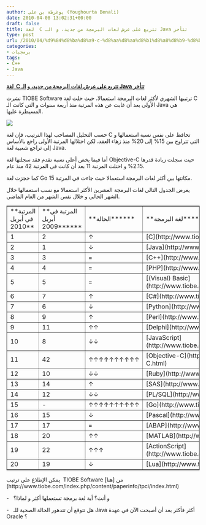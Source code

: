 ```yaml
---
author: يوغرطة بن علي (Youghourta Benali)
date: 2010-04-08 13:02:31+00:00
draft: false
title: لغة  C تتربع على عرش لغات البرمجة من جديد، و الـ Java تتأخر
type: post
url: /2010/04/%d9%84%d8%ba%d8%a9-c-%d8%aa%d8%aa%d8%b1%d8%a8%d8%b9-%d8%b9%d9%84%d9%89-%d8%b9%d8%b1%d8%b4-%d9%84%d8%ba%d8%a7%d8%aa-%d8%a7%d9%84%d8%a8%d8%b1%d9%85%d8%ac%d8%a9-%d9%85%d9%86-%d8%ac%d8%af%d9%8a%d8%af/
categories:
- برمجيات
tags:
- C++
- Java
---
```


[**لغة  C تتربع على عرش لغات البرمجة من جديد، و الـ Java تتأخر**](https://www.it-scoop.com/2010/04/%d9%84%d8%ba%d8%a9-c-%d8%aa%d8%aa%d8%b1%d8%a8%d8%b9-%d8%b9%d9%84%d9%89-%d8%b9%d8%b1%d8%b4-%d9%84%d8%ba%d8%a7%d8%aa-%d8%a7%d9%84%d8%a8%d8%b1%d9%85%d8%ac%d8%a9-%d9%85%d9%86-%d8%ac%d8%af%d9%8a%d8%af/)


نشرت TIOBE Software ترتيبها الشهري لأكثر لغات البرمجة استعمالا، حيث حلت لغة C الأولى بعد أن غابت عن هذه المرتبة منذ أربعة سنوات و التي كانت الـ Java هي المسيطرة عليها.

[![](tpci_trends.png)
](https://www.it-scoop.com/2010/04/%d9%84%d8%ba%d8%a9-c-%d8%aa%d8%aa%d8%b1%d8%a8%d8%b9-%d8%b9%d9%84%d9%89-%d8%b9%d8%b1%d8%b4-%d9%84%d8%ba%d8%a7%d8%aa-%d8%a7%d9%84%d8%a8%d8%b1%d9%85%d8%ac%d8%a9-%d9%85%d9%86-%d8%ac%d8%af%d9%8a%d8%af/https://www.it-scoop.com/2010/04/%d9%84%d8%ba%d8%a9-c-%d8%aa%d8%aa%d8%b1%d8%a8%d8%b9-%d8%b9%d9%84%d9%89-%d8%b9%d8%b1%d8%b4-%d9%84%d8%ba%d8%a7%d8%aa-%d8%a7%d9%84%d8%a8%d8%b1%d9%85%d8%ac%d8%a9-%d9%85%d9%86-%d8%ac%d8%af%d9%8a%d8%af/)

حسب التحليل المصاحب لهذا الترتيب، فإن لغة C تحافظ على نفس نسبة استعمالها و التي تتراوح بين 15% إلى 20% منذ زهاء العقد، لكن احتلالها المرتبة الأولى راجع بالأساس إلى تراجع شعبية لغة Java.

أما فيما يخص أعلى نسبة تقدم فقد سجلتها لغة Objective-C حيث سجلت زيادة قدرها 2.15% و احتلت المرتبة 11 بعد أن كانت في المرتبة 42 منذ عام.

كما حجزت لغة Go مكانتها بين أكثر لغات البرمجة استعمالا حيث جاءت في المرتبة 15.

يعرض الجدول التالي لغات البرمجة العشرين الأكثر استعمالا مع نسب استعمالها خلال الشهر الحالي و خلال نفس الشهر من العام الماضي.

<!-- more -->
<table cellpadding="0" width="572" border="1" >
<tbody >
<tr >

<td >**المرتبة في   أبريل 2010**
</td>

<td >**المرتبة في أبريل 2009******
</td>

<td >**الحالة******
</td>

<td >**لغة البرمجة******
</td>

<td >**نسبة الاستعمال الحالي******
</td>

<td >**نسبة التغير خلال سنة******
</td>
</tr>
<tr >

<td >1
</td>

<td >2
</td>

<td >↑
</td>

<td >[C](http://www.tiobe.com/content/paperinfo/tpci/C.html)
</td>

<td >18.058%
</td>

<td >+2.59%
</td>
</tr>
<tr >

<td >2
</td>

<td >1
</td>

<td >↓
</td>

<td >[Java](http://www.tiobe.com/content/paperinfo/tpci/Java.html)
</td>

<td >18.051%
</td>

<td >-1.29%
</td>
</tr>
<tr >

<td >3
</td>

<td >3
</td>

<td >=
</td>

<td >[C++](http://www.tiobe.com/content/paperinfo/tpci/C__.html)
</td>

<td >9.707%
</td>

<td >-1.03%
</td>
</tr>
<tr >

<td >4
</td>

<td >4
</td>

<td >=
</td>

<td >[PHP](http://www.tiobe.com/content/paperinfo/tpci/PHP.html)
</td>

<td >9.662%
</td>

<td >-0.23%
</td>
</tr>
<tr >

<td >5
</td>

<td >5
</td>

<td >=
</td>

<td >[(Visual) Basic](http://www.tiobe.com/content/paperinfo/tpci/%28Visual%29_Basic.html)
</td>

<td >6.392%
</td>

<td >-2.70%
</td>
</tr>
<tr >

<td >6
</td>

<td >7
</td>

<td >↑
</td>

<td >[C#](http://www.tiobe.com/content/paperinfo/tpci/C_.html)
</td>

<td >4.435%
</td>

<td >+0.38%
</td>
</tr>
<tr >

<td >7
</td>

<td >6
</td>

<td >↓
</td>

<td >[Python](http://www.tiobe.com/content/paperinfo/tpci/Python.html)
</td>

<td >4.205%
</td>

<td >-1.88%
</td>
</tr>
<tr >

<td >8
</td>

<td >9
</td>

<td >↑
</td>

<td >[Perl](http://www.tiobe.com/content/paperinfo/tpci/Perl.html)
</td>

<td >3.553%
</td>

<td >+0.09%
</td>
</tr>
<tr >

<td >9
</td>

<td >11
</td>

<td >↑↑
</td>

<td >[Delphi](http://www.tiobe.com/content/paperinfo/tpci/Delphi.html)
</td>

<td >2.715%
</td>

<td >+0.44%
</td>
</tr>
<tr >

<td >10
</td>

<td >8
</td>

<td >↓↓
</td>

<td >[JavaScript](http://www.tiobe.com/content/paperinfo/tpci/JavaScript.html)
</td>

<td >2.469%
</td>

<td >-1.21%
</td>
</tr>
<tr >

<td >11
</td>

<td >42
</td>

<td >↑↑↑↑↑↑↑↑↑↑
</td>

<td >[Objective-C](http://www.tiobe.com/content/paperinfo/tpci/Objective-C.html)
</td>

<td >2.288%
</td>

<td >+2.15%
</td>
</tr>
<tr >

<td >12
</td>

<td >10
</td>

<td >↓↓
</td>

<td >[Ruby](http://www.tiobe.com/content/paperinfo/tpci/Ruby.html)
</td>

<td >2.221%
</td>

<td >-0.35%
</td>
</tr>
<tr >

<td >13
</td>

<td >14
</td>

<td >↑
</td>

<td >[SAS](http://www.tiobe.com/content/paperinfo/tpci/SAS.html)
</td>

<td >0.717%
</td>

<td >-0.07%
</td>
</tr>
<tr >

<td >14
</td>

<td >12
</td>

<td >↓↓
</td>

<td >[PL/SQL](http://www.tiobe.com/content/paperinfo/tpci/PL_SQL.html)
</td>

<td >0.710%
</td>

<td >-0.38%
</td>
</tr>
<tr >

<td >15
</td>

<td >-
</td>

<td >↑↑↑↑↑↑↑↑↑↑
</td>

<td >[Go](http://www.tiobe.com/content/paperinfo/tpci/Go.html)
</td>

<td >0.710%
</td>

<td >+0.71%
</td>
</tr>
<tr >

<td >16
</td>

<td >15
</td>

<td >↓
</td>

<td >[Pascal](http://www.tiobe.com/content/paperinfo/tpci/Pascal.html)
</td>

<td >0.648%
</td>

<td >-0.07%
</td>
</tr>
<tr >

<td >17
</td>

<td >17
</td>

<td >=
</td>

<td >[ABAP](http://www.tiobe.com/content/paperinfo/tpci/ABAP.html)
</td>

<td >0.625%
</td>

<td >-0.03%
</td>
</tr>
<tr >

<td >18
</td>

<td >20
</td>

<td >↑↑
</td>

<td >[MATLAB](http://www.tiobe.com/content/paperinfo/tpci/MATLAB.html)
</td>

<td >0.616%
</td>

<td >+0.13%
</td>
</tr>
<tr >

<td >19
</td>

<td >22
</td>

<td >↑↑↑
</td>

<td >[ActionScript](http://www.tiobe.com/content/paperinfo/tpci/ActionScript.html)
</td>

<td >0.545%
</td>

<td >+0.09%
</td>
</tr>
<tr >

<td >20
</td>

<td >19
</td>

<td >↓
</td>

<td >[Lua](http://www.tiobe.com/content/paperinfo/tpci/Lua.html)
</td>

<td >0.521%
</td>

<td >+0.03%
</td>
</tr>
</tbody>
</table>
يمكن الإطلاع على ترتيب  TIOBE Software من [هنا](http://www.tiobe.com/index.php/content/paperinfo/tpci/index.html)

-   و أنت؟ أية لغة برمجة تستعملها أكثر و لماذا؟

-   هل تتوقع أن تتدهور الحالة الصحية للـ Java أكثر فأكثر بعد أن أصبحت الآن في عهدة Oracle ؟
